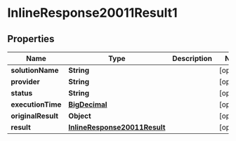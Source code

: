 
# InlineResponse20011Result1

## Properties
Name | Type | Description | Notes
------------ | ------------- | ------------- | -------------
**solutionName** | **String** |  |  [optional]
**provider** | **String** |  |  [optional]
**status** | **String** |  |  [optional]
**executionTime** | [**BigDecimal**](BigDecimal.md) |  |  [optional]
**originalResult** | **Object** |  |  [optional]
**result** | [**InlineResponse20011Result**](InlineResponse20011Result.md) |  |  [optional]




